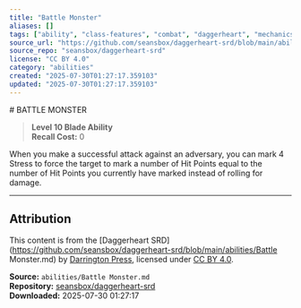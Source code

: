 ```yaml
---
title: "Battle Monster"
aliases: []
tags: ["ability", "class-features", "combat", "daggerheart", "mechanics", "powers", "reference", "srd", "ttrpg"]
source_url: "https://github.com/seansbox/daggerheart-srd/blob/main/abilities/Battle Monster.md"
source_repo: "seansbox/daggerheart-srd"
license: "CC BY 4.0"
category: "abilities"
created: "2025-07-30T01:27:17.359103"
updated: "2025-07-30T01:27:17.359103"
---
```


﻿# BATTLE MONSTER

> **Level 10 Blade Ability**  
> **Recall Cost:** 0

When you make a successful attack against an adversary, you can mark 4 Stress to force the target to mark a number of Hit Points equal to the number of Hit Points you currently have marked instead of rolling for damage.

---

## Attribution

This content is from the [Daggerheart SRD](https://github.com/seansbox/daggerheart-srd/blob/main/abilities/Battle Monster.md) by [Darrington Press](https://darringtonpress.com/), licensed under [CC BY 4.0](https://creativecommons.org/licenses/by/4.0/).

**Source:** `abilities/Battle Monster.md`  
**Repository:** [seansbox/daggerheart-srd](https://github.com/seansbox/daggerheart-srd)  
**Downloaded:** 2025-07-30 01:27:17


